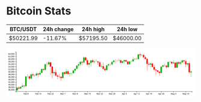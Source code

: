 # Bitcoin Stats

BTC/USDT|24h change|24h high|24h low|
|---|---|---|---|
|$50221.99|-11.67%|$57195.50|$46000.00|

<img src="./chart.svg">
